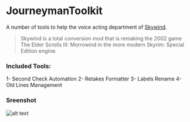# JourneymanToolkit
A number of tools to help the voice acting department of [Skywind](https://tesrskywind.com).

> Skywind is a total conversion mod that is remaking the 2002 game The Elder Scrolls III: Morrowind in the more modern Skyrim: Special Edition engine.

### Included Tools:
1- Second Check Automation
2- Retakes Formatter
3- Labels Rename
4- Old Lines Management

### Sreenshot
![alt text](https://i.imgur.com/SSGiy3p.png)
